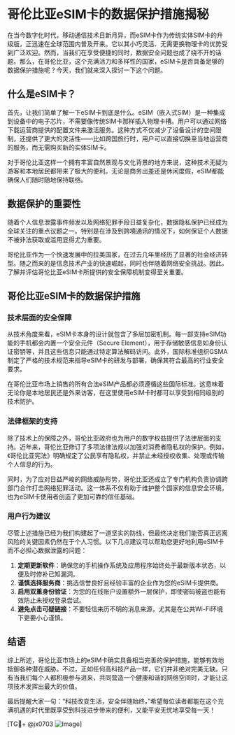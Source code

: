 # 哥伦比亚eSIM卡的数据保护措施揭秘

在当今数字化时代，移动通信技术日新月异，而eSIM卡作为传统实体SIM卡的升级版，正迅速在全球范围内普及开来。它以其小巧灵活、无需更换物理卡的优势受到广泛欢迎。然而，当我们在享受便捷的同时，数据安全问题也成了绕不开的话题。那么，在哥伦比亚，这个充满活力和多样性的国家，eSIM卡是否具备足够的数据保护措施呢？今天，我们就来深入探讨一下这个问题。

## 什么是eSIM卡？

首先，让我们简单了解一下eSIM卡到底是什么。eSIM（嵌入式SIM）是一种集成到设备中的电子芯片，不需要像传统SIM卡那样插入物理卡槽。用户可以通过网络下载运营商提供的配置文件来激活服务。这种方式不仅减少了设备设计的空间限制，还提供了更大的灵活性——比如跨国旅行时，用户可以直接切换至当地运营商的服务，而无需购买新的实体SIM卡。

对于哥伦比亚这样一个拥有丰富自然景观与文化背景的地方来说，这种技术无疑为游客和本地居民都带来了极大的便利。无论是商务出差还是休闲度假，eSIM都能确保人们随时随地保持联络。

## 数据保护的重要性

随着个人信息泄露事件频发以及网络犯罪手段日益复杂化，数据隐私保护已经成为全球关注的重点议题之一。特别是在涉及到跨境通讯的情况下，如何保证个人数据不被非法获取或滥用显得尤为重要。

哥伦比亚作为一个快速发展中的拉美国家，在过去几年里经历了显著的社会经济转型。随之而来的是信息技术产业的快速崛起，同时也伴随着网络安全挑战。因此，了解并评估哥伦比亚eSIM卡所提供的安全保障机制变得至关重要。

## 哥伦比亚eSIM卡的数据保护措施

### 技术层面的安全保障

从技术角度来看，eSIM卡本身的设计就包含了多层加密机制。每一部支持eSIM功能的手机都会内置一个安全元件（Secure Element），用于存储敏感信息如身份认证密钥等，并且这些信息只能通过特定算法解码访问。此外，国际标准组织GSMA制定了严格的技术规范来指导eSIM卡的研发与部署，确保其符合最高的行业安全要求。

在哥伦比亚市场上销售的所有合法eSIM产品都必须遵循这些国际标准。这意味着无论你是本地居民还是外来访客，在这里使用eSIM卡时都可以享受到相同级别的技术防护。

### 法律框架的支持

除了技术上的保障之外，哥伦比亚政府也为用户的数字权益提供了法律层面的支持。近年来，哥伦比亚修订了多项法律法规以加强对消费者隐私权的保护。例如，《哥伦比亚宪法》明确规定了公民享有隐私权，并禁止未经授权收集、处理或传输个人信息的行为。

同时，为了应对日益严峻的网络威胁形势，哥伦比亚还成立了专门机构负责协调跨部门合作打击网络犯罪活动。这一体系不仅有助于维护整个国家的信息安全环境，也为eSIM卡使用者创造了更加可靠的信任基础。

### 用户行为建议

尽管上述措施已经为我们构建起了一道坚实的防线，但最终决定我们能否真正远离风险的关键因素仍然在于个人习惯。以下几点建议可以帮助您更好地利用eSIM卡而不必担心数据泄露的问题：

1. **定期更新软件**：确保您的手机操作系统及应用程序始终处于最新版本状态，以便及时修补已知漏洞。
2. **谨慎选择服务商**：挑选信誉良好且经验丰富的企业作为您的eSIM卡提供商。
3. **启用双重身份验证**：为您的在线账户设置额外一层保护，即使密码被盗也能有效防止未授权登录尝试。
4. **避免点击可疑链接**：不要轻信来历不明的消息来源，尤其是在公共Wi-Fi环境下更要小心谨慎。

## 结语

综上所述，哥伦比亚市场上的eSIM卡确实具备相当完善的保护措施，能够有效地抵御各种潜在威胁。不过，正如任何高科技产品一样，它们并非绝对完美无缺。只有当我们每个人都积极参与进来，共同营造一个健康和谐的网络空间时，才能让这项技术发挥出最大的价值。

最后提醒大家一句：“科技改变生活，安全伴随始终。”希望每位读者都能在这个充满机遇的时代里既享受到科技进步带来的便利，又能平安无忧地享受每一天！

[TG💪+ @jx0703 ![Image](https://github.com/user-attachments/assets/dbca1d08-cadb-493c-b0ec-ad6f7a83f270)]